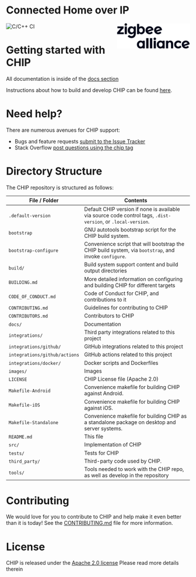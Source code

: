 # Connected Home over IP

![C/C++ CI](https://github.com/project-chip/connectedhomeip/workflows/World%20Build/badge.svg)
<img src="images/logo.svg" width="200px" align="right">

# Getting started with CHIP

All documentation is inside of the [docs section](./docs/README.md)

Instructions about how to build and develop CHIP can be found
[here](./docs/README.md#building-and-developing).

# Need help?

There are numerous avenues for CHIP support:

- Bugs and feature requests
  [submit to the Issue Tracker](https://github.com/project-chip/connectedhomeip/issues)
- Stack Overflow
  [post questions using the chip tag](http://stackoverflow.com/questions/tagged/chip)

# Directory Structure

The CHIP repository is structured as follows:

| File / Folder                 | Contents                                                                                                      |
| ----------------------------- | ------------------------------------------------------------------------------------------------------------- |
| `.default-version`            | Default CHIP version if none is available via source code control tags, `.dist-version`, or `.local-version`. |
| `bootstrap`                   | GNU autotools bootstrap script for the CHIP build system.                                                     |
| `bootstrap-configure`         | Convenience script that will bootstrap the CHIP build system, via `bootstrap`, and invoke `configure`.        |
| `build/`                      | Build system support content and build output directories                                                     |
| `BUILDING.md`                 | More detailed information on configuring and building CHIP for different targets                              |
| `CODE_OF_CONDUCT.md`          | Code of Conduct for CHIP, and contributions to it                                                             |
| `CONTRIBUTING.md`             | Guidelines for contributing to CHIP                                                                           |
| `CONTRIBUTORS.md`             | Contributors to CHIP                                                                                          |
| `docs/`                       | Documentation                                                                                                 |
| `integrations/`               | Third party integrations related to this project                                                              |
| `integrations/github/`        | GitHub integrations related to this project                                                                   |
| `integrations/github/actions` | GitHub actions related to this project                                                                        |
| `integrations/docker/`        | Docker scripts and Dockerfiles                                                                                |
| `images/`                     | Images                                                                                                        |
| `LICENSE`                     | CHIP License file (Apache 2.0)                                                                                |
| `Makefile-Android`            | Convenience makefile for building CHIP against Android.                                                       |
| `Makefile-iOS`                | Convenience makefile for building CHIP against iOS.                                                           |
| `Makefile-Standalone`         | Convenience makefile for building CHIP as a standalone package on desktop and server systems.                 |
| `README.md`                   | This file                                                                                                     |
| `src/`                        | Implementation of CHIP                                                                                        |
| `tests/`                      | Tests for CHIP                                                                                                |
| `third_party/`                | Third-party code used by CHIP.                                                                                |
| `tools/`                      | Tools needed to work with the CHIP repo, as well as develop in the repository                                 |

# Contributing

We would love for you to contribute to CHIP and help make it even better than it
is today! See the [CONTRIBUTING.md](./CONTRIBUTING.md) file for more
information.

# License

CHIP is released under the [Apache 2.0 license](./LICENSE) Please read more
details therein

